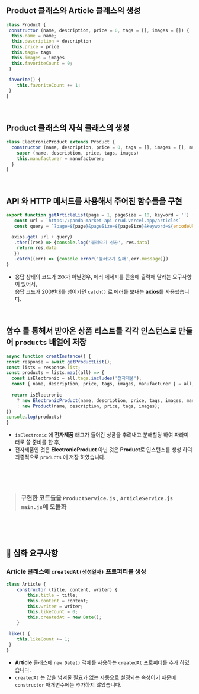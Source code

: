 ## **Product** 클래스와 **Article** 클래스의 생성 
 
```js
class Product {
 constructor (name, description, price = 0, tags = [], images = []) {
  this.name = name;
  this.description = description
  this.price = price
  this.tags= tags
  this.images = images
  this.favoriteCount = 0;
 }

 favorite() {
    this.favoriteCount += 1;
 }
}
```
<br>

##  **Product** 클래스의 자식 클래스의 생성

```js
class ElectronicProduct extends Product {
  constructor (name, description, price = 0, tags = [], images = [], manufacturer) {
    super (name, description, price, tags, images)
    this.manufacturer = manufacturer;
  }
}
```
<br>

## API 와 HTTP 메서드를 사용해서 주어진 함수들을 구현 

```js
export function getArticleList(page = 1, pageSize = 10, keyword = '') {
   const url = `https://panda-market-api-crud.vercel.app/articles`
   const query = `?page=${page}&pageSize=${pageSize}&keyword=${encodeURIComponent(keyword)}` 

  axios.get( url + query)
   .then((res) => {console.log('불러오기 성공', res.data)
    return res.data
   })
   .catch((err) => {console.error('불러오기 실패',err.message)})
}
```
* 응답 상태의 코드가 `2XX`가 아닐경우, 에러 메세지를 콘솔에 출력해 달라는 요구사항이 있어서, <br> 응답 코드가 200번대를 넘어가면  `catch()` 로 에러를 보내는 **axios**를 사용했습니다.

<br>


 ## 함수 를 통해서 받아온 상품 리스트를 각각 인스턴스로 만들어  `products` 배열에 저장

 ```js
 async function creatInstance() {
const response = await getProductList();
const lists = response.list;
const products = lists.map((all) => {
   const isElectronic = all.tags.includes('전자제품');
   const { name, description, price, tags, images, manufacturer } = all;
   
   return isElectronic
     ? new ElectronicProduct(name, description, price, tags, images, manufacturer)
     : new Product(name, description, price, tags, images);
 })
 console.log(products)
 }
 ```
* `isElectronic` 에 **전자제품** 태그가 들어간 상품을 추려내고 분해할당 하여 파라미터로 쓸 준비를 한 후,
* 전자제품인 것은 **ElectronicProduct** 아닌 것은 **Product**로  인스턴스를 생성 하여 최종적으로 `products` 에 저장 하였습니다.

 <br>
 <br>
 <br>
 

> ### 구현한 코드들을 `ProductService.js` , `ArticleService.js`  `main.js`에 모듈화 
 
 
<br>
<br>
<br>


## 📍 심화 요구사항

### **Article** 클래스에 `createdAt(생성일자)` 프로퍼티를 생성

```js
class Article {
    constructor (title, content, writer) {
        this.title = title;
        this.content = content;
        this.writer = writer;
        this.likeCount = 0;
        this.createdAt = new Date();
    }

 like() {
    this.likeCount += 1;
 }   
}
```

* **Article** 클래스에 `new Date()` 객체를 사용하는 `createdAt` 프로퍼티를 추가 하였습니다. 
* `createdAt` 는 값을 넘겨줄 필요가 없는 자동으로 설정되는 
속성이기 때문에 `constructor` 매개변수에는 추가하지 않았습니다.
 